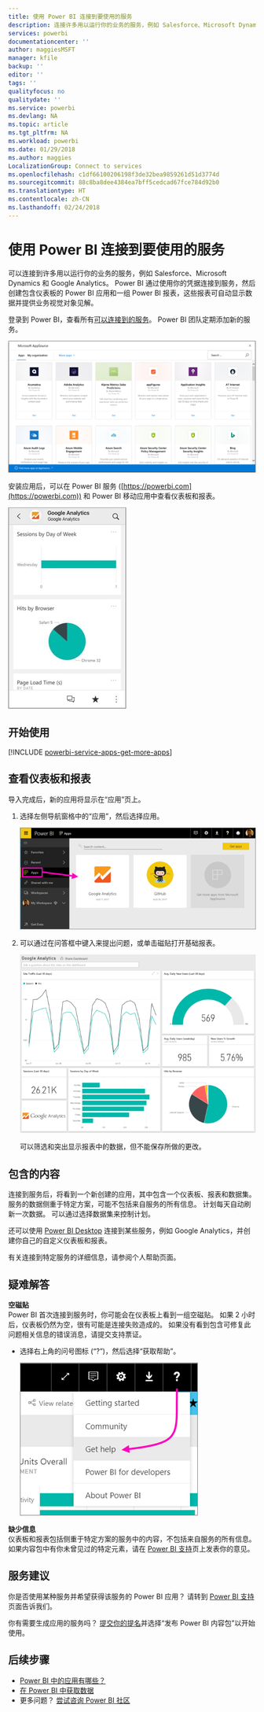 ```yaml
---
title: 使用 Power BI 连接到要使用的服务
description: 连接许多用以运行你的业务的服务，例如 Salesforce、Microsoft Dynamics CRM 和 Google Analytics。
services: powerbi
documentationcenter: ''
author: maggiesMSFT
manager: kfile
backup: ''
editor: ''
tags: ''
qualityfocus: no
qualitydate: ''
ms.service: powerbi
ms.devlang: NA
ms.topic: article
ms.tgt_pltfrm: NA
ms.workload: powerbi
ms.date: 01/29/2018
ms.author: maggies
LocalizationGroup: Connect to services
ms.openlocfilehash: c1df66100206198f3de32bea9859261d51d3774d
ms.sourcegitcommit: 88c8ba8dee4384ea7bff5cedcad67fce784d92b0
ms.translationtype: HT
ms.contentlocale: zh-CN
ms.lasthandoff: 02/24/2018
---
```

# <a name="connect-to-the-services-you-use-with-power-bi"></a>使用 Power BI 连接到要使用的服务
可以连接到许多用以运行你的业务的服务，例如 Salesforce、Microsoft Dynamics 和 Google Analytics。 Power BI 通过使用你的凭据连接到服务，然后创建包含仪表板的 Power BI 应用和一组 Power BI 报表，这些报表可自动显示数据并提供业务视觉对象见解。 

登录到 Power BI，查看所有[可以连接到的服务](https://app.powerbi.com/getdata/services)。 Power BI 团队定期添加新的服务。

![AppSource 应用](media/service-connect-to-services/overview.png)

安装应用后，可以在 Power BI 服务 ([https://powerbi.com](https://powerbi.com)) 和 Power BI 移动应用中查看仪表板和报表。 

![Power BI 移动应用中的 Google Analytics 应用](media/service-connect-to-services/power-bi-service-mobile-app-240.png)

## <a name="get-started"></a>开始使用
[!INCLUDE [powerbi-service-apps-get-more-apps](./includes/powerbi-service-apps-get-more-apps.md)]

## <a name="view-the-dashboard-and-reports"></a>查看仪表板和报表
导入完成后，新的应用将显示在“应用”页上。

1. 选择左侧导航窗格中的“应用”，然后选择应用。
   
     ![应用页](media/service-connect-to-services/power-bi-service-apps-open-app.png)
2. 可以通过在问答框中键入来提出问题，或单击磁贴打开基础报表。 
   
    ![Google Analytics 仪表板](media/service-connect-to-services/googleanalytics2.png)
   
    可以筛选和突出显示报表中的数据，但不能保存所做的更改。

## <a name="whats-included"></a>包含的内容
连接到服务后，将看到一个新创建的应用，其中包含一个仪表板、报表和数据集。 服务的数据侧重于特定方案，可能不包括来自服务的所有信息。 计划每天自动刷新一次数据。 可以通过选择数据集来控制计划。

还可以使用 [Power BI Desktop](desktop-get-the-desktop.md) 连接到某些服务，例如 Google Analytics，并创建你自己的自定义仪表板和报表。  

有关连接到特定服务的详细信息，请参阅个人帮助页面。

## <a name="troubleshooting"></a>疑难解答
**空磁贴**  
Power BI 首次连接到服务时，你可能会在仪表板上看到一组空磁贴。 如果 2 小时后，仪表板仍然为空，很有可能是连接失败造成的。 如果没有看到包含可修复此问题相关信息的错误消息，请提交支持票证。

* 选择右上角的问号图标 (“?”)，然后选择“获取帮助”。
  
    ![获取帮助图标](media/service-connect-to-services/power-bi-service-get-help.png)

**缺少信息**  
仪表板和报表包括侧重于特定方案的服务中的内容，不包括来自服务的所有信息。 如果内容包中有你未曾见过的特定元素，请在 [Power BI 支持](https://support.powerbi.com/forums/265200-power-bi)页上发表你的意见。

## <a name="suggesting-services"></a>服务建议
你是否使用某种服务并希望获得该服务的 Power BI 应用？ 请转到 [Power BI 支持](https://support.powerbi.com/forums/265200-power-bi)页面告诉我们。

你有需要生成应用的服务吗？ [提交你的提名](https://azure.microsoft.com/marketplace/programs/certified/apply/)并选择“发布 Power BI 内容包”以开始使用。

## <a name="next-steps"></a>后续步骤
* [Power BI 中的应用有哪些？](service-install-use-apps.md)
* [在 Power BI 中获取数据](service-get-data.md)
* 更多问题？ [尝试咨询 Power BI 社区](http://community.powerbi.com/)

